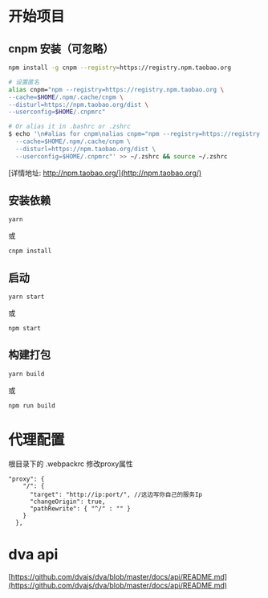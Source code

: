 # 开始项目
## cnpm 安装（可忽略）
```sh
npm install -g cnpm --registry=https://registry.npm.taobao.org

# 设置匿名
alias cnpm="npm --registry=https://registry.npm.taobao.org \
--cache=$HOME/.npm/.cache/cnpm \
--disturl=https://npm.taobao.org/dist \
--userconfig=$HOME/.cnpmrc"

# Or alias it in .bashrc or .zshrc
$ echo '\n#alias for cnpm\nalias cnpm="npm --registry=https://registry.npm.taobao.org \
  --cache=$HOME/.npm/.cache/cnpm \
  --disturl=https://npm.taobao.org/dist \
  --userconfig=$HOME/.cnpmrc"' >> ~/.zshrc && source ~/.zshrc

```
[详情地址: http://npm.taobao.org/](http://npm.taobao.org/) 

## 安装依赖
```sh
yarn
```
或
```
cnpm install
```

## 启动
```sh
yarn start
```
或
```
npm start
```

## 构建打包
```sh
yarn build
```
或
```
npm run build
```
## 

# 代理配置
根目录下的 .webpackrc
修改proxy属性

```
"proxy": {
    "/": {
      "target": "http://ip:port/", //这边写你自己的服务Ip
      "changeOrigin": true,
      "pathRewrite": { "^/" : "" }
    }
  },
```

# dva api
[https://github.com/dvajs/dva/blob/master/docs/api/README.md](https://github.com/dvajs/dva/blob/master/docs/api/README.md)
